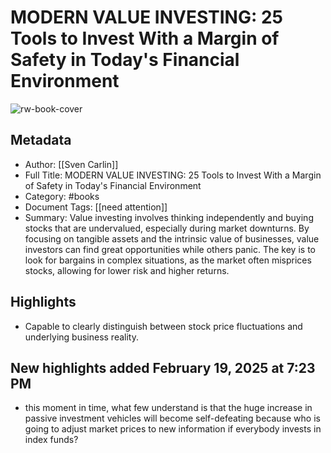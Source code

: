 # MODERN VALUE INVESTING: 25 Tools to Invest With a Margin of Safety in Today's Financial Environment

![rw-book-cover](https://readwise-assets.s3.amazonaws.com/media/reader/parsed_document_assets/241091705/ZM6KKDb7cD2qrhwuItwRtPz3UiI01Surkz7ic5k5CLE-cover-cover.jpeg)

## Metadata
- Author: [[Sven Carlin]]
- Full Title: MODERN VALUE INVESTING: 25 Tools to Invest With a Margin of Safety in Today's Financial Environment
- Category: #books
- Document Tags: [[need attention]] 
- Summary: Value investing involves thinking independently and buying stocks that are undervalued, especially during market downturns. By focusing on tangible assets and the intrinsic value of businesses, value investors can find great opportunities while others panic. The key is to look for bargains in complex situations, as the market often misprices stocks, allowing for lower risk and higher returns.

## Highlights
- Capable to clearly distinguish between stock price fluctuations and underlying business reality.
## New highlights added February 19, 2025 at 7:23 PM
- this moment in time, what few understand is that the huge increase in passive investment vehicles will become self-defeating because who is going to adjust market prices to new information if everybody invests in index funds?
